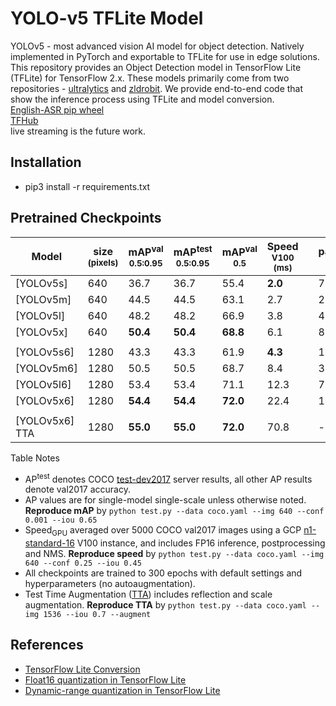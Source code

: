 # YOLO-v5 TFLite Model

YOLOv5 - most advanced vision AI model for object detection. Natively implemented in PyTorch and exportable to TFLite for use in edge solutions. This repository provides an Object Detection model in TensorFlow Lite (TFLite) for TensorFlow 2.x. These models primarily come from two repositories - [ultralytics](https://github.com/ultralytics/yolov5) and [zldrobit](https://github.com/zldrobit/yolov5). We provide end-to-end code that show the inference process using TFLite and model conversion.\
[English-ASR pip wheel](https://pypi.org/project/english-asr/1.2/)\
[TFHub](https://tfhub.dev/neso613/lite-model/yolo-v5-tflite/tflite_model/1)\
live streaming is the future work.

## Installation
- pip3 install -r requirements.txt

## Pretrained Checkpoints

|Model |size<br><sup>(pixels) |mAP<sup>val<br>0.5:0.95 |mAP<sup>test<br>0.5:0.95 |mAP<sup>val<br>0.5 |Speed<br><sup>V100 (ms) | |params<br><sup>(M) |FLOPs<br><sup>640 (B)
|---            |---  |---      |---      |---      |---     |---|---   |---
|[YOLOv5s]      |640  |36.7     |36.7     |55.4     |**2.0** |   |7.3   |17.0
|[YOLOv5m]      |640  |44.5     |44.5     |63.1     |2.7     |   |21.4  |51.3
|[YOLOv5l]      |640  |48.2     |48.2     |66.9     |3.8     |   |47.0  |115.4
|[YOLOv5x]      |640  |**50.4** |**50.4** |**68.8** |6.1     |   |87.7  |218.8
|                       |     |         |         |         |        |   |      |
|[YOLOv5s6]     |1280 |43.3     |43.3     |61.9     |**4.3** |   |12.7  |17.4
|[YOLOv5m6]     |1280 |50.5     |50.5     |68.7     |8.4     |   |35.9  |52.4
|[YOLOv5l6]     |1280 |53.4     |53.4     |71.1     |12.3    |   |77.2  |117.7
|[YOLOv5x6]     |1280 |**54.4** |**54.4** |**72.0** |22.4    |   |141.8 |222.9
|                       |     |         |         |         |        |   |      |
|[YOLOv5x6]     TTA |1280 |**55.0** |**55.0** |**72.0** |70.8    |   |-     |-


  <summary>Table Notes</summary>
  
  * AP<sup>test</sup> denotes COCO [test-dev2017](http://cocodataset.org/#upload) server results, all other AP results denote val2017 accuracy.  
  * AP values are for single-model single-scale unless otherwise noted. **Reproduce mAP** by `python test.py --data coco.yaml --img 640 --conf 0.001 --iou 0.65`  
  * Speed<sub>GPU</sub> averaged over 5000 COCO val2017 images using a GCP [n1-standard-16](https://cloud.google.com/compute/docs/machine-types#n1_standard_machine_types) V100 instance, and includes FP16 inference, postprocessing and NMS. **Reproduce speed** by `python test.py --data coco.yaml --img 640 --conf 0.25 --iou 0.45`  
  * All checkpoints are trained to 300 epochs with default settings and hyperparameters (no autoaugmentation). 
  * Test Time Augmentation ([TTA](https://github.com/ultralytics/yolov5/issues/303)) includes reflection and scale augmentation. **Reproduce TTA** by `python test.py --data coco.yaml --img 1536 --iou 0.7 --augment`


## References
- [TensorFlow Lite Conversion](https://www.tensorflow.org/lite/convert)
- [Float16 quantization in TensorFlow Lite](https://www.tensorflow.org/lite/performance/post_training_float16_quant)
- [Dynamic-range quantization in TensorFlow Lite](https://www.tensorflow.org/lite/performance/post_training_quant)
